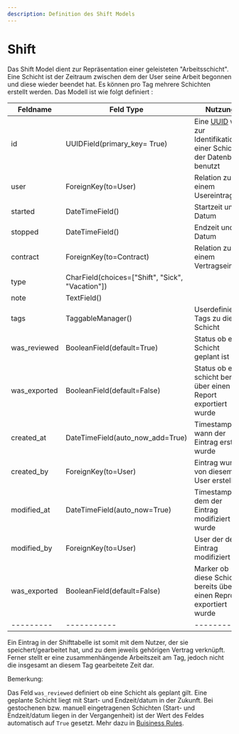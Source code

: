 ```yaml
---
description: Definition des Shift Models
---
```


# Shift

Das Shift Model dient zur Repräsentation einer geleisteten "Arbeitsschicht". Eine Schicht ist der Zeitraum zwischen
dem der User seine Arbeit begonnen und diese wieder beendet hat. Es können pro Tag mehrere Schichten erstellt
werden. Das Modell ist wie folgt definiert :

|Feldname | Feld Type | Nutzung|
|---------|-----------|--------|
| id      | UUIDField(primary_key= True) | Eine [UUID](https://de.wikipedia.org/wiki/Universally_Unique_Identifier) wird zur Identifikation einer Schicht in der Datenbank benutzt|
| user    | ForeignKey(to=User) | Relation zu einem Usereintrag |
| started | DateTimeField() | Startzeit und Datum  |
| stopped | DateTimeField() | Endzeit und Datum  |
| contract| ForeignKey(to=Contract) | Relation zu einem Vertragseintrag |
| type    | CharField(choices=\["Shift", "Sick", "Vacation"\]) |    |
| note    | TextField() |    |
| tags    | TaggableManager() | Userdefinierte Tags zu dieser Schicht |
| was_reviewed | BooleanField(default=True) | Status ob eine Schicht geplant ist|
| was_exported | BooleanField(default=False) | Status ob eine schicht bereits über einen Report exportiert wurde |
| created_at | DateTimeField(auto_now_add=True) | Timestamp wann der Eintrag erstellt wurde    |
| created_by | ForeignKey(to=User) | Eintrag wurde von diesem User erstellt   |
| modified_at | DateTimeField(auto_now=True) |  Timestamp an dem der Eintrag modifiziert wurde  |
| modified_by | ForeignKey(to=User) | User der den Eintrag modifiziert hat   |
| was_exported | BooleanField(default=False) | Marker ob diese Schicht bereits über einen Reprot exportiert wurde |
|---------|-----------|--------|

Ein Eintrag in der Shifttabelle ist somit mit dem Nutzer, der sie speichert/gearbeitet hat, und zu dem jeweils gehörigen 
Vertrag verknüpft. Ferner stellt er eine zusammenhängende Arbeitszeit am Tag, jedoch nicht die insgesamt an diesem Tag 
gearbeitete Zeit dar.

Bemerkung:

Das Feld `was_reviewed` definiert ob eine Schicht als geplant gilt. Eine geplante
Schicht liegt mit Start- und Endzeit/datum in der Zukunft. Bei gestochenen
bzw. manuell eingetragenen Schichten (Start- und Endzeit/datum liegen in der
Vergangenheit) ist der Wert des Feldes automatisch auf `True` gesetzt.
Mehr dazu in [Buisiness Rules](business-rules/shifts.md).